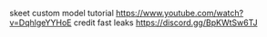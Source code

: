skeet custom model tutorial https://www.youtube.com/watch?v=DqhlgeYYHoE credit fast leaks https://discord.gg/BpKWtSw6TJ